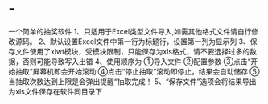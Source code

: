 # -
一个简单的抽奖软件
1、只适用于Excel类型文件导入,如需其他格式文件请自行修改源码。
2、默认设置Excel文件中第一行为标题行，设置第一列为显示列
3、保存文件使用了xlwt模块，受模块限制，只能保存为xls格式，请不要选择过多的数据，否则可能导致写入出错
4、使用顺序为
①导入文件
②配置参数
③点击“开始抽取”屏幕机即会开始滚动
④点击“停止抽取”滚动即停止，结果会自动储存
⑤当抽取次数达到上限是会弹出提醒“抽取完成！
5、“保存文件”选项会将结果导出为xls文件保存在软件同目录下
